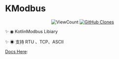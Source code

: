 # KModbus

<p align="center">
    <img alt="ViewCount" src="https://views.whatilearened.today/views/github/crowforkotlin/KModbus.svg">
  <a href='https://github.com/MShawon/github-clone-count-badge'><img alt='GitHub Clones' src='https://img.shields.io/badge/dynamic/json?color=success&label=Clone&query=count&url=https://gist.githubusercontent.com/crowforkotlin/10a48413a1a806bf16493f2a70099ac4/raw/clone.json&logo=github'></a>
</p>

:sparkles: ◉ KotlinModbus Libiary

:sparkles: ◉ 支持 RTU 、TCP、ASCII

[Docs Here](https://www.kotlincrow.com/2023/10/07/Modbus/): 